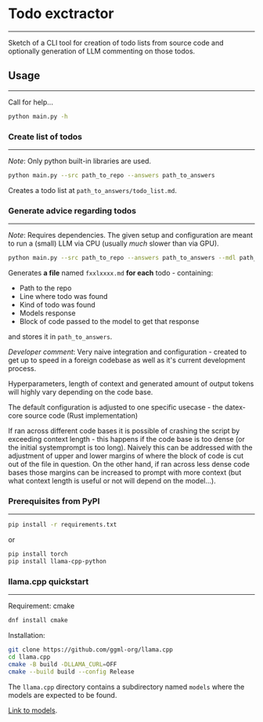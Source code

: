 # Todo exctractor
---
Sketch of a CLI tool for creation of todo lists from source code and optionally generation of LLM commenting on those todos.

## Usage
---
Call for help...
```bash
python main.py -h
```

### Create list of todos
---
*Note*: Only python built-in libraries are used.
```bash
python main.py --src path_to_repo --answers path_to_answers
```
Creates a todo list at `path_to_answers/todo_list.md`.

### Generate advice regarding todos
---
*Note*: Requires dependencies. The given setup and configuration are meant to run a (small) LLM via CPU (usually *much* slower than via GPU).

```bash
python main.py --src path_to_repo --answers path_to_answers --mdl path_to_model --sys path_to_system_prompt
```
Generates **a file** named `fxxlxxxx.md` **for each** todo - containing:
- Path to the repo
- Line where todo was found
- Kind of todo was found
- Models response
- Block of code passed to the model to get that response

and stores it in `path_to_answers`.

*Developer comment*: 
Very naive integration and configuration - created to get up to speed in a foreign codebase as well as it's current development process.

Hyperparameters, length of context and generated amount of output tokens will highly vary depending on the code base. 

The default configuration is adjusted to one specific usecase - the datex-core source code (Rust implementation)

If ran across different code bases it is possible of crashing the script by exceeding context length - this happens if the code base is too dense (or the initial systemprompt is too long). Naively this can be addressed with the adjustment of upper and lower margins of where the block of code is cut out of the file in question. On the other hand, if ran across less dense code bases those margins can be increased to prompt with more context (but what context length is useful or not will depend on the model...).

### Prerequisites from PyPI
---
```bash
pip install -r requirements.txt
```
or
```bash
pip install torch
pip install llama-cpp-python
```

### llama.cpp quickstart
---
Requirement: cmake
```bash
dnf install cmake
```

Installation:
```bash
git clone https://github.com/ggml-org/llama.cpp
cd llama.cpp
cmake -B build -DLLAMA_CURL=OFF
cmake --build build --config Release
```

The `llama.cpp` directory contains a subdirectory named `models` where the models are expected to be found. 

[Link to models](https://huggingface.co/TheBloke/deepseek-llm-7B-chat-GGUF/blob/main/README.md).

